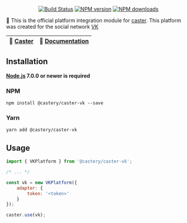 <p align="center">
<a href="https://travis-ci.org/castery/caster-vk"><img src="https://img.shields.io/travis/castery/caster-vk.svg?style=flat-square" alt="Build Status"></a>
<a href="https://www.npmjs.com/@castery/caster-vk"><img src="https://img.shields.io/npm/v/@castery/caster-vk.svg?style=flat-square" alt="NPM version"></a>
<a href="https://www.npmjs.com/package/@castery/caster-vk"><img src="https://img.shields.io/npm/dt/@castery/caster-vk.svg?style=flat-square" alt="NPM downloads"></a>
</p>

🤖 This is the official platform integration module for [caster](https://github.com/castery/caster). This platform was created for the social network [VK](https://vk.com)

| 🤖 [Caster](https://github.com/castery/caster) | 📖 [Documentation](docs/) |
|------------------------------------------------|----------------------------|

## Installation
**[Node.js](https://nodejs.org/) 7.0.0 or newer is required**  
### NPM
```shell
npm install @castery/caster-vk --save
```
### Yarn
```shell
yarn add @castery/caster-vk
```

## Usage
```js
import { VKPlatform } from '@castery/caster-vk';

/* ... */

const vk = new VKPlatform({
	adapter: {
		token: '<token>'
	}
});

caster.use(vk);
```
